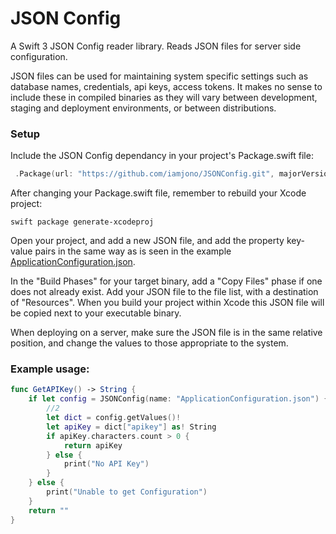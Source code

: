 # JSON Config

A Swift 3 JSON Config reader library. Reads JSON files for server side configuration.

JSON files can be used for maintaining system specific settings such as database names, credentials, api keys, access tokens.
It makes no sense to include these in compiled binaries as they will vary between development, staging and deployment environments, or between distributions.

### Setup

Include the JSON Config dependancy in your project's Package.swift file:

``` swift
 .Package(url: "https://github.com/iamjono/JSONConfig.git", majorVersion: 0, minor: 1)
```

After changing your Package.swift file, remember to rebuild your Xcode project:

```
swift package generate-xcodeproj
```

Open your project, and add a new JSON file, and add the property key-value pairs in the same way as is seen in the example 
[ApplicationConfiguration.json](https://github.com/iamjono/Swifty-pList/blob/master/ApplicationConfiguration.json).

In the "Build Phases" for your target binary, add a "Copy Files" phase if one does not already exist. 
Add your JSON file to the file list, with a destination of "Resources". 
When you build your project within Xcode this JSON file will be copied next to your executable binary.

When deploying on a server, make sure the JSON file is in the same relative position, and change the values to those appropriate to the system.

### Example usage:

``` swift
func GetAPIKey() -> String {
	if let config = JSONConfig(name: "ApplicationConfiguration.json") {
		//2
		let dict = config.getValues()!
		let apiKey = dict["apikey"] as! String
		if apiKey.characters.count > 0 {
			return apiKey
		} else {
			print("No API Key")
		}
	} else {
		print("Unable to get Configuration")
	}
	return ""
}
```
